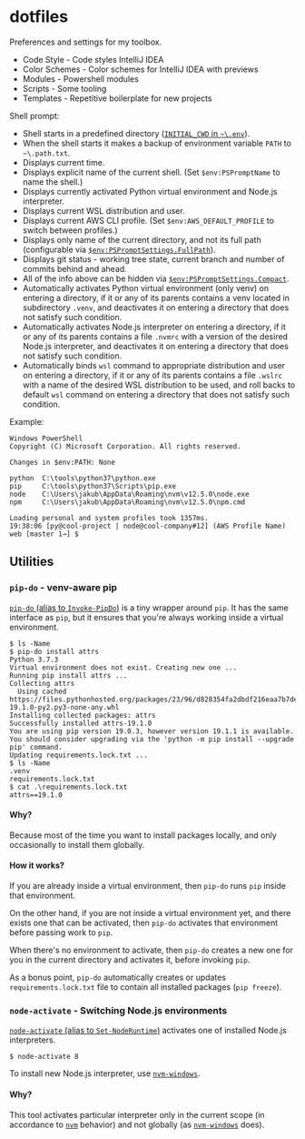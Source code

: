 # dotfiles

Preferences and settings for my toolbox.

* Code Style - Code styles IntelliJ IDEA
* Color Schemes - Color schemes for IntelliJ IDEA with previews
* Modules - Powershell modules
* Scripts - Some tooling
* Templates - Repetitive boilerplate for new projects

Shell prompt:

- Shell starts in a predefined directory ([`INITIAL_CWD` in `~\.env`](.env.sample)).
- When the shell starts it makes a backup of environment variable `PATH` to `~\.path.txt`.
- Displays current time.
- Displays explicit name of the current shell. (Set `$env:PSPromptName` to name the shell.)
- Displays currently activated Python virtual environment and Node.js interpreter.
- Displays current WSL distribution and user.
- Displays current AWS CLI profile. (Set `$env:AWS_DEFAULT_PROFILE` to switch between profiles.)
- Displays only name of the current directory, and not its full path (configurable via [`$env:PSPromptSettings.FullPath`](prompt.psm1)).
- Displays git status - working tree state, current branch and number of commits behind and ahead.
- All of the info above can be hidden via [`$env:PSPromptSettings.Compact`](prompt.psm1).
- Automatically activates Python virtual environment (only venv) on entering a directory, if it or any of its parents contains a venv located in subdirectory `.venv`, and deactivates it on entering a directory that does not satisfy such condition.
- Automatically activates Node.js interpreter on entering a directory, if it or any of its parents contains a file `.nvmrc` with a version of the desired Node.js interpreter, and deactivates it on entering a directory that does not satisfy such condition.
- Automatically binds `wsl` command to appropriate distribution and user on entering a directory, if it or any of its parents contains a file `.wslrc` with a name of the desired WSL distribution to be used, and roll backs to default `wsl` command on entering a directory that does not satisfy such condition.

Example:

```
Windows PowerShell
Copyright (C) Microsoft Corporation. All rights reserved.

Changes in $env:PATH: None

python  C:\tools\python37\python.exe
pip     C:\tools\python37\Scripts\pip.exe
node    C:\Users\jakub\AppData\Roaming\nvm\v12.5.0\node.exe
npm     C:\Users\jakub\AppData\Roaming\nvm\v12.5.0\npm.cmd

Loading personal and system profiles took 1357ms.
19:38:06 [py@cool-project | node@cool-company#12] (AWS Profile Name) web [master 1→] $
```

## Utilities

### `pip-do` - venv-aware pip

[`pip-do` (alias to `Invoke-PipDo`)](Modules/Invoke-PipDo/Invoke-PipDo.psm1) is a tiny wrapper around `pip`.
It has the same interface as `pip`, but it ensures that you're always working inside a virtual environment.

```console
$ ls -Name
$ pip-do install attrs
Python 3.7.3
Virtual environment does not exist. Creating new one ...
Running pip install attrs ...
Collecting attrs
  Using cached https://files.pythonhosted.org/packages/23/96/d828354fa2dbdf216eaa7b7de0db692f12c234f7ef888cc14980ef40d1d2/attrs-19.1.0-py2.py3-none-any.whl
Installing collected packages: attrs
Successfully installed attrs-19.1.0
You are using pip version 19.0.3, however version 19.1.1 is available.
You should consider upgrading via the 'python -m pip install --upgrade pip' command.
Updating requirements.lock.txt ...
$ ls -Name
.venv
requirements.lock.txt
$ cat .\requirements.lock.txt
attrs==19.1.0
```

#### Why?

Because most of the time you want to install packages locally, and only occasionally to install them globally.

#### How it works?

If you are already inside a virtual environment, then `pip-do` runs `pip` inside that environment.

On the other hand, if you are not inside a virtual environment yet, and there exists one that can be activated, then `pip-do` activates that environment before passing work to `pip`.

When there's no environment to activate, then `pip-do`  creates a new one for you in the current directory and activates it, before invoking `pip`.

As a bonus point, `pip-do` automatically creates or updates `requirements.lock.txt` file to contain all installed packages (`pip freeze`).

### `node-activate` - Switching Node.js environments

[`node-activate` (alias to `Set-NodeRuntime`)](Modules/Set-NodeRuntime/Set-NodeRuntime.psm1) activates one of installed Node.js interpreters.

```console
$ node-activate 8
```

To install new Node.js interpreter, use [`nvm-windows`](https://github.com/coreybutler/nvm-windows).

#### Why?

This tool activates particular interpreter only in the current scope (in accordance to [`nvm`](https://github.com/nvm-sh/nvm) behavior)
and not globally (as [`nvm-windows`]((https://github.com/coreybutler/nvm-windows)) does).
